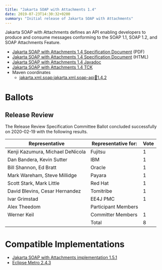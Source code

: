 ```yaml
---
title: "Jakarta SOAP with Attachments 1.4"
date: 2019-07-23T14:30:32+0200
summary: "Initial release of Jakarta SOAP with Attachments"
---
```

Jakarta SOAP with Attachments defines an API enabling developers to produce
and consume messages conforming to the SOAP 1.1, SOAP 1.2, and SOAP Attachments Feature.

* [Jakarta SOAP with Attachments 1.4 Specification Document](./soap-spec-1.4.pdf) (PDF)
* [Jakarta SOAP with Attachments 1.4 Specification Document](./soap-spec-1.4.html) (HTML)
* [Jakarta SOAP with Attachments 1.4 Javadoc](./apidocs/index.html?javax/xml/soap/package-summary.html)
* [Jakarta SOAP with Attachments 1.4 TCK](http://download.eclipse.org/ee4j/soap-attachments/tck/eftl/jakarta-soap-tck-1.4.0.zip)
* Maven coordinates
  * [jakarta.xml.soap:jakarta.xml.soap-api:jar:1.4.2](https://search.maven.org/artifact/jakarta.xml.soap/jakarta.xml.soap-api/1.4.2/jar)

# Ballots

## Release Review

The Release Review Specification Committee Ballot concluded successfully on 2020-02-19 with the following results.

| Representative                                 | Representative for: | Vote |
|------------------------------------------------|---------------------|------|
| Kenji Kazumura, Michael DeNicola               | Fujitsu             |   1  |
| Dan Bandera, Kevin Sutter                      | IBM                 |   1  |
| Bill Shannon, Ed Bratt                         | Oracle              |   1  |
| Mark Wareham, Steve Millidge                   | Payara              |   1  |
| Scott Stark, Mark Little                       | Red Hat             |   1  |
| David Blevins, Cesar Hernandez                 | Tomitribe           |   1  |
| Ivar Grimstad                                  | EE4J PMC            |   1  |
| Alex Theedom                                   | Participant Members |      |
| Werner Keil                                    | Committer Members   |   1  |
|                                                | Total               |   8  |

# Compatible Implementations

* [Jakarta SOAP with Attachments implementation 1.5.1](https://eclipse-ee4j.github.io/metro-saaj/)
* [Eclipse Metro 2.4.3](https://eclipse-ee4j.github.io/metro-wsit/)
